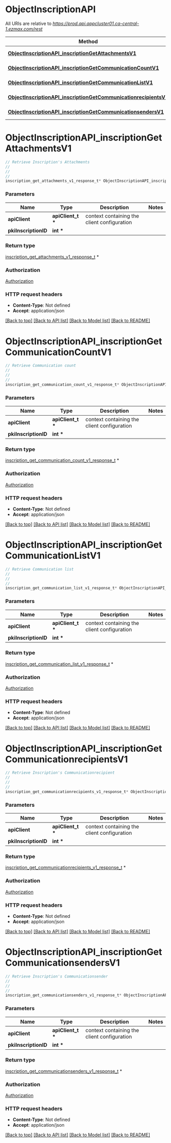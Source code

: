 # ObjectInscriptionAPI

All URIs are relative to *https://prod.api.appcluster01.ca-central-1.ezmax.com/rest*

Method | HTTP request | Description
------------- | ------------- | -------------
[**ObjectInscriptionAPI_inscriptionGetAttachmentsV1**](ObjectInscriptionAPI.md#ObjectInscriptionAPI_inscriptionGetAttachmentsV1) | **GET** /1/object/inscription/{pkiInscriptionID}/getAttachments | Retrieve Inscription&#39;s Attachments
[**ObjectInscriptionAPI_inscriptionGetCommunicationCountV1**](ObjectInscriptionAPI.md#ObjectInscriptionAPI_inscriptionGetCommunicationCountV1) | **GET** /1/object/inscription/{pkiInscriptionID}/getCommunicationCount | Retrieve Communication count
[**ObjectInscriptionAPI_inscriptionGetCommunicationListV1**](ObjectInscriptionAPI.md#ObjectInscriptionAPI_inscriptionGetCommunicationListV1) | **GET** /1/object/inscription/{pkiInscriptionID}/getCommunicationList | Retrieve Communication list
[**ObjectInscriptionAPI_inscriptionGetCommunicationrecipientsV1**](ObjectInscriptionAPI.md#ObjectInscriptionAPI_inscriptionGetCommunicationrecipientsV1) | **GET** /1/object/inscription/{pkiInscriptionID}/getCommunicationrecipients | Retrieve Inscription&#39;s Communicationrecipient
[**ObjectInscriptionAPI_inscriptionGetCommunicationsendersV1**](ObjectInscriptionAPI.md#ObjectInscriptionAPI_inscriptionGetCommunicationsendersV1) | **GET** /1/object/inscription/{pkiInscriptionID}/getCommunicationsenders | Retrieve Inscription&#39;s Communicationsender


# **ObjectInscriptionAPI_inscriptionGetAttachmentsV1**
```c
// Retrieve Inscription's Attachments
//
// 
//
inscription_get_attachments_v1_response_t* ObjectInscriptionAPI_inscriptionGetAttachmentsV1(apiClient_t *apiClient, int *pkiInscriptionID);
```

### Parameters
Name | Type | Description  | Notes
------------- | ------------- | ------------- | -------------
**apiClient** | **apiClient_t \*** | context containing the client configuration |
**pkiInscriptionID** | **int \*** |  | 

### Return type

[inscription_get_attachments_v1_response_t](inscription_get_attachments_v1_response.md) *


### Authorization

[Authorization](../README.md#Authorization)

### HTTP request headers

 - **Content-Type**: Not defined
 - **Accept**: application/json

[[Back to top]](#) [[Back to API list]](../README.md#documentation-for-api-endpoints) [[Back to Model list]](../README.md#documentation-for-models) [[Back to README]](../README.md)

# **ObjectInscriptionAPI_inscriptionGetCommunicationCountV1**
```c
// Retrieve Communication count
//
// 
//
inscription_get_communication_count_v1_response_t* ObjectInscriptionAPI_inscriptionGetCommunicationCountV1(apiClient_t *apiClient, int *pkiInscriptionID);
```

### Parameters
Name | Type | Description  | Notes
------------- | ------------- | ------------- | -------------
**apiClient** | **apiClient_t \*** | context containing the client configuration |
**pkiInscriptionID** | **int \*** |  | 

### Return type

[inscription_get_communication_count_v1_response_t](inscription_get_communication_count_v1_response.md) *


### Authorization

[Authorization](../README.md#Authorization)

### HTTP request headers

 - **Content-Type**: Not defined
 - **Accept**: application/json

[[Back to top]](#) [[Back to API list]](../README.md#documentation-for-api-endpoints) [[Back to Model list]](../README.md#documentation-for-models) [[Back to README]](../README.md)

# **ObjectInscriptionAPI_inscriptionGetCommunicationListV1**
```c
// Retrieve Communication list
//
// 
//
inscription_get_communication_list_v1_response_t* ObjectInscriptionAPI_inscriptionGetCommunicationListV1(apiClient_t *apiClient, int *pkiInscriptionID);
```

### Parameters
Name | Type | Description  | Notes
------------- | ------------- | ------------- | -------------
**apiClient** | **apiClient_t \*** | context containing the client configuration |
**pkiInscriptionID** | **int \*** |  | 

### Return type

[inscription_get_communication_list_v1_response_t](inscription_get_communication_list_v1_response.md) *


### Authorization

[Authorization](../README.md#Authorization)

### HTTP request headers

 - **Content-Type**: Not defined
 - **Accept**: application/json

[[Back to top]](#) [[Back to API list]](../README.md#documentation-for-api-endpoints) [[Back to Model list]](../README.md#documentation-for-models) [[Back to README]](../README.md)

# **ObjectInscriptionAPI_inscriptionGetCommunicationrecipientsV1**
```c
// Retrieve Inscription's Communicationrecipient
//
// 
//
inscription_get_communicationrecipients_v1_response_t* ObjectInscriptionAPI_inscriptionGetCommunicationrecipientsV1(apiClient_t *apiClient, int *pkiInscriptionID);
```

### Parameters
Name | Type | Description  | Notes
------------- | ------------- | ------------- | -------------
**apiClient** | **apiClient_t \*** | context containing the client configuration |
**pkiInscriptionID** | **int \*** |  | 

### Return type

[inscription_get_communicationrecipients_v1_response_t](inscription_get_communicationrecipients_v1_response.md) *


### Authorization

[Authorization](../README.md#Authorization)

### HTTP request headers

 - **Content-Type**: Not defined
 - **Accept**: application/json

[[Back to top]](#) [[Back to API list]](../README.md#documentation-for-api-endpoints) [[Back to Model list]](../README.md#documentation-for-models) [[Back to README]](../README.md)

# **ObjectInscriptionAPI_inscriptionGetCommunicationsendersV1**
```c
// Retrieve Inscription's Communicationsender
//
// 
//
inscription_get_communicationsenders_v1_response_t* ObjectInscriptionAPI_inscriptionGetCommunicationsendersV1(apiClient_t *apiClient, int *pkiInscriptionID);
```

### Parameters
Name | Type | Description  | Notes
------------- | ------------- | ------------- | -------------
**apiClient** | **apiClient_t \*** | context containing the client configuration |
**pkiInscriptionID** | **int \*** |  | 

### Return type

[inscription_get_communicationsenders_v1_response_t](inscription_get_communicationsenders_v1_response.md) *


### Authorization

[Authorization](../README.md#Authorization)

### HTTP request headers

 - **Content-Type**: Not defined
 - **Accept**: application/json

[[Back to top]](#) [[Back to API list]](../README.md#documentation-for-api-endpoints) [[Back to Model list]](../README.md#documentation-for-models) [[Back to README]](../README.md)

